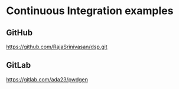 # Continuous Integration examples

## GitHub

   https://github.com/RajaSrinivasan/dsp.git

## GitLab

  https://gitlab.com/ada23/pwdgen
